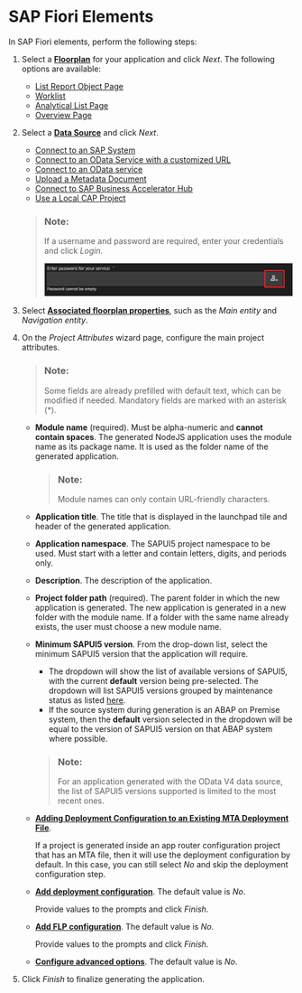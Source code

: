 <!-- loio1488469a315c442fa116ab4449d4ad27 -->

# SAP Fiori Elements

In SAP Fiori elements, perform the following steps:

1.  Select a [**Floorplan**](supported-floorplans-2b2b12e.md) for your application and click *Next*. The following options are available:
    -   [List Report Object Page](supported-floorplans-2b2b12e.md#loio2b2b12e708944d85a40d087194cc1edd__ul_emp_5pt_rlb)
    -   [Worklist](supported-floorplans-2b2b12e.md#loio2b2b12e708944d85a40d087194cc1edd__ul_v3k_15v_54b)
    -   [Analytical List Page](supported-floorplans-2b2b12e.md#loio2b2b12e708944d85a40d087194cc1edd__ul_jxj_25v_54b)
    -   [Overview Page](supported-floorplans-2b2b12e.md#loio2b2b12e708944d85a40d087194cc1edd__ul_dcr_h5v_54b)

2.  Select a [**Data Source**](data-source-9906181.md) and click *Next*.

    -   [Connect to an SAP System](data-source-9906181.md#loio99061814ead548808d539861fb27bafb__section_tpk_mzx_v4b)
    -   [Connect to an OData Service with a customized URL](data-source-9906181.md#loio99061814ead548808d539861fb27bafb__section_i2d_yzx_v4b)
    -   [Connect to an OData service](data-source-9906181.md#loio99061814ead548808d539861fb27bafb__section_sx1_chy_v4b)
    -   [Upload a Metadata Document](data-source-9906181.md#loio99061814ead548808d539861fb27bafb__section_xk3_nhy_v4b)
    -   [Connect to SAP Business Accelerator Hub](data-source-9906181.md#loio99061814ead548808d539861fb27bafb__section_rgz_xhy_v4b)
    -   [Use a Local CAP Project](data-source-9906181.md#loio99061814ead548808d539861fb27bafb__section_fgh_m3y_v4b)

    > ### Note:  
    > If a username and password are required, enter your credentials and click *Login*.
    > 
    > ![](images/Login_button_App_Gen_fb8dd99.png)

3.  Select [**Associated floorplan properties**](floorplan-properties-745ae0c.md), such as the *Main entity* and *Navigation entity*.
4.  On the *Project Attributes* wizard page, configure the main project attributes.

    > ### Note:  
    > Some fields are already prefilled with default text, which can be modified if needed. Mandatory fields are marked with an asterisk \(\*\).

    -   **Module name** \(required\). Must be alpha-numeric and **cannot contain spaces**. The generated NodeJS application uses the module name as its package name. It is used as the folder name of the generated application.

        > ### Note:  
        > Module names can only contain URL-friendly characters.

    -   **Application title**. The title that is displayed in the launchpad tile and header of the generated application.
    -   **Application namespace**. The SAPUI5 project namespace to be used. Must start with a letter and contain letters, digits, and periods only.
    -   **Description**. The description of the application.
    -   **Project folder path** \(required\). The parent folder in which the new application is generated. The new application is generated in a new folder with the module name. If a folder with the same name already exists, the user must choose a new module name.
    -   **Minimum SAPUI5 version**. From the drop-down list, select the minimum SAPUI5 version that the application will require.

        -   The dropdown will show the list of available versions of SAPUI5, with the current **default** version being pre-selected. The dropdown will list SAPUI5 versions grouped by maintenance status as listed [here](https://ui5.sap.com/versionoverview.html).
        -   If the source system during generation is an ABAP on Premise system, then the **default** version selected in the dropdown will be equal to the version of SAPUI5 version on that ABAP system where possible.

        > ### Note:  
        > For an application generated with the OData V4 data source, the list of SAPUI5 versions supported is limited to the most recent ones.

    -   **[Adding Deployment Configuration to an Existing MTA Deployment File](../Additional-Configuration/adding-a-fiori-application-to-an-mta-deployment-file-with-the-5a17ba6.md#loiod7525cef6f6c4aa4acf3ec09c5a8eacb)**.

        If a project is generated inside an app router configuration project that has an MTA file, then it will use the deployment configuration by default. In this case, you can still select *No* and skip the deployment configuration step.

    -   **[Add deployment configuration](../Additional-Configuration/additional-configuration-9bea64e.md#loio9bea64e63b824261932d90037ce3c5ae__section_itv_dk5_t4b)**. The default value is *No*.

        Provide values to the prompts and click *Finish*.

    -   **[Add FLP configuration](../Additional-Configuration/additional-configuration-9bea64e.md#loio9bea64e63b824261932d90037ce3c5ae__section_hbd_gzy_t4b)**. The default value is *No*.

        Provide values to the prompts and click *Finish*.

    -   **[Configure advanced options](../Additional-Configuration/additional-configuration-9bea64e.md#loio9bea64e63b824261932d90037ce3c5ae__section_uhj_l2z_t4b)**. The default value is *No*.

5.  Click *Finish* to finalize generating the application.

